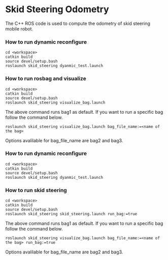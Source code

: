 # Skid Steering Odometry
The C++ ROS code is used to compute the odometry of skid steering mobile robot.

### How to run dynamic reconfigure ###

    cd <workspace>
    catkin build
    source devel/setup.bash
    roslaunch skid_steering dyanmic_test.launch

### How to run rosbag and visualize ###

    cd <workspace>
    catkin build
    source devel/setup.bash
    roslaunch skid_steering visualize_bag.launch

The above command runs bag1 as default. If you want to run a specific bag follow the command below.

    roslaunch skid_steering visualize_bag.launch bag_file_name:=<name of the bag>

Options avalilable for bag_file_name are bag2 and bag3.

### How to run dynamic reconfigure ###

    cd <workspace>
    catkin build
    source devel/setup.bash
    roslaunch skid_steering dyanmic_test.launch

### How to run skid steering ###

    cd <workspace>
    catkin build
    source devel/setup.bash
    roslaunch skid_steering skid_steering.launch run_bag:=true

The above command runs bag1 as default. If you want to run a specific bag follow the command below.

    roslaunch skid_steering visualize_bag.launch bag_file_name:=<name of the bag> run_bag:=true

Options avalilable for bag_file_name are bag2 and bag3.

